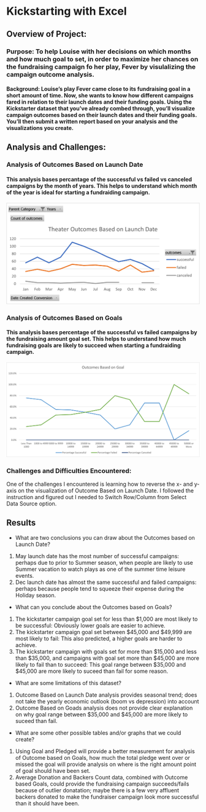 # Kickstarting with Excel

## Overview of Project: 
### Purpose: To help Louise with her decisions on which months and how much goal to set, in order to maximize her chances on the fundraising campaign fo her play, Fever by visulalizing the campaign outcome analysis.
#### Background: Louise’s play Fever came close to its fundraising goal in a short amount of time. Now, she wants to know how different campaigns fared in relation to their launch dates and their funding goals. Using the Kickstarter dataset that you’ve already combed through, you’ll visualize campaign outcomes based on their launch dates and their funding goals. You’ll then submit a written report based on your analysis and the visualizations you create.

## Analysis and Challenges:

### Analysis of Outcomes Based on Launch Date
#### This analysis bases percantage of the successful vs failed vs canceled campaigns by the month of years.  This helps to understand which month of the year is ideal for starting a fundraiding campaign. 
![Theater_Outcomes_vs_Launch](/resources/Theater_Outcomes_vs_Launch.png)

### Analysis of Outcomes Based on Goals
#### This analysis bases percentage of the successful vs failed campaigns by the fundraising amount goal set.  This helps to understand how much fundraising goals are likely to succeed when starting a fundraiding campaign. 
![Outcomes_vs_Goals](/resources/Outcomes_vs_Goals.png)

### Challenges and Difficulties Encountered:
One of the challenges I encountered is learning how to reverse the x- and y-axis on the visualization of Outcome Based on Launch Date.  I followed the instruction and figured out I needed to Switch Row/Column from Select Data Source option.  


## Results
- What are two conclusions you can draw about the Outcomes based on Launch Date?
1. May launch date has the most number of successful campaigns: perhaps due to prior to Summer season, when people are likely to use Summer vacation to watch plays as one of the summer time leisure events.
2. Dec launch date has almost the same successful and failed campaigns: perhaps because people tend to squeeze their expense during the Holiday season.

- What can you conclude about the Outcomes based on Goals?
1. The kickstarter campaign goal set for less than $1,000 are most likely to be successful: Obviously lower goals are easier to achieve.
2. The kickstarter campaign goal set between $45,000 and $49,999 are most likely to fail: This also predicted, a higher goals are harder to achieve.
3. The kickstarter campaign with goals set for more than $15,000 and less than $35,000, and campaigns with goal set more than $45,000 are more likely to fail than to succeed: This goal range between $35,000 and $45,000 are more likely to suceed than fail for some reason. 

- What are some limitations of this dataset?
1.  Outcome Based on Launch Date analysis provides seasonal trend; does not take the yearly economic outlook (boom vs depression) into account
2.  Outcome Based on Goads analysis does not provide clear explanation on why goal range between $35,000 and $45,000 are more likely to suceed than fail. 
  
- What are some other possible tables and/or graphs that we could create?
1. Using Goal and Pledged will provide a better measurement for analysis of Outcome based on Goals, how much the total pledge went over or missed the goal will provide analysis on where is the right amount point of goal should have been set.  
2. Average Donation and Backers Count data, combined with Outcome based Goals, could provide the fundraising campaign succeeds/fails because of outlier donatation; maybe there is a few very affluent backers donated to make the fundraiser campaign look more successful than it should have been.
  
